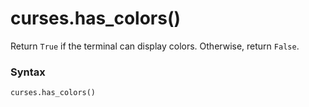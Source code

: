# curses.has_colors()

Return `True` if the terminal can display colors. Otherwise, return `False`.

### Syntax

```python
curses.has_colors()
```